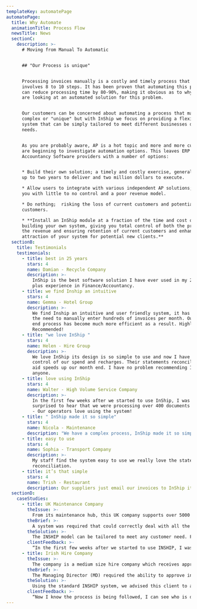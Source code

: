 ```yaml
---
templateKey: automatePage
automatePage:
  title: Why Automate
  animationTitle: Process Flow
  newsTitle: News
  sectionC:
    description: >-
      # Moving from Manual To Automatic


      ## "Our Process is unique"


      Processing invoices manually is a costly and timely process that typically
      involves 8 to 10 steps. It has been proven that automating this process
      can reduce processing time by 80-90%, making it obvious as to why business
      are looking at an automated solution for this problem.


      Our customers can be concerned about automating a process that may seem
      complex or "unique" but with InShip we focus on providing a flexible
      system that can be simply tailored to meet different businesses different
      needs.


      As you are probably aware, AP is a hot topic and more and more customers
      are beginning to investigate automation options. This leaves ERP and
      Accountancy Software providers with a number of options: 


      * Build their own solution; a timely and costly exercise, generally taking
      up to two years to deliver and two million dollars to execute.

      * Allow users to integrate with various independent AP solutions; leaving
      you with little to no control and a poor revenue model.

      * Do nothing;  risking the loss of current customers and potential new
      customers.

      * **Install an InShip module at a fraction of the time and cost of
      building your own system, giving you total control of both the process and
      the revenue and ensuring retention of current customers and enhancing the
      attraction of your system for potential new clients.**
  sectionB:
    title: Testimonials
    testimonials:
      - title: best in 25 years
        stars: 4
        name: Damian - Recycle Company
        description: >-
          InShip is the best software solution I have ever used in my 25 years
          plus experience in Finance/Accountancy.
      - title: we find Inship an intuitive
        stars: 4
        name: Gemma - Hotel Group
        description: >-
          We find Inship an intuitive and user friendly system, it has removed
          the need to manually enter hundreds of invoices per month. Our month
          end process has become much more efficient as a result. Highly
          Recommended!
      - title: "we love InShip "
        stars: 4
        name: Helen - Hire Group
        description: >-
          We love InShip its design is so simple to use and now I have full
          control of our spend and recharges. Their statements reconciliation
          aid speeds up our month end. I have no problem recommending InShip to
          anyone.
      - title: love using InShip
        stars: 4
        name: Walter - High Volume Service Company
        description: >-
          In the first few weeks after we started to use InShip, I was really
          surprised to hear that we were processing over 400 documents in a week
          - Our operators love using the system!
      - title: " InShip made it so simple"
        stars: 4
        name: Nicola - Maintenance
        description: "We have a complex process, InShip made it so simple"
      - title: easy to use
        stars: 4
        name: Sophia - Transport Company
        description: >-
          My staff find the system easy to use we really love the statement
          reconciliation.
      - title: it’s that simple
        stars: 4
        name: Trish - Restaurant
        description: Our suppliers just email our invoices to InShip it’s that simple.
  sectionD:
    caseStudies:
      - title: UK Maintenance Company
        theIssue: >-
          From its maintenance hub, this UK company supports over 5000 assets using a network of 250 suppliers located throughout the country, and handles 60 daily breakdowns, 100 services and 20 annual checks.
        theBrief: >-
          A system was required that could correctly deal with all the company’s supplier invoices and proforma invoices. The system also needed to automatically compare these invoices to purchase orders. The company also wanted the system to automatically recognise and store backup service documentation to meet regulatory requirements.
        theSolution: >-
          The INSHIP model can be tailored to meet any customer need. For this customer, INSHIP added additional document types to the system, while providing additional routing for these non-standard documents. Now the company’s suppliers email their own standard documents to an INSHIP email account. INSHIP extracts the documents and forwards the backup documents to a searchable file. Matching invoices are automatically approved while unmatched invoices and proforma invoices are forwarded for approval or rejection - all while keeping the supplier informed as to how each invoice is progressing.
        clientFeedback: >-
          “In the first few weeks after we started to use INSHIP, I was really surprised to hear that we were processing over 400 documents in a week - the system worked so well it really felt like 100 or less! Operators love using the system. It allows them to work in a structured way and to communicate with their colleagues and suppliers painlessly. We were surprised and delighted that INSHIP could integrate with our bespoke accounts system.”
      - title: Irish Hire Company
        theIssue: >-
          The company is a medium size hire company which receives approximately 400 invoices a month.
        theBrief: >-
          The Managing Director (MD) required the ability to approve invoices from a number of suppliers once they had been actioned by her staff. This was to ensure all tasks had been completed correctly.
        theSolution: >-
          Using the standard INSHIP system, we advised this client to activate the ‘last approver’ option. This will ensure that any document (even those with a number of approvers, including the MD herself) may be reviewed lastly by the MD who is now able to confirm that the correct actions have been taken.
        clientFeedback: >-
          “Now I know the process is being followed, I can see who is doing what. My staff find the system really easy to use and the automatic statement reconciliation has improved our month end accounts. INSHIP is saving the company money each week by ensuring all charges are dealt with correctly.”
---
```

